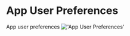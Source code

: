 # App User Preferences

App user preferences
!['App User Preferences'](https://raw.githubusercontent.com/chaicopadillag/user-preferences/main/screenshot.gif)
